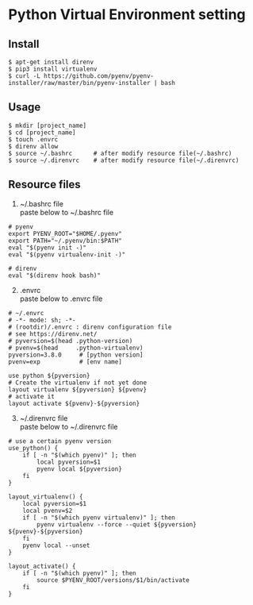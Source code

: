 
# Python Virtual Environment setting

## Install
```
$ apt-get install direnv
$ pip3 install virtualenv
$ curl -L https://github.com/pyenv/pyenv-installer/raw/master/bin/pyenv-installer | bash
```
## Usage
```
$ mkdir [project_name]
$ cd [project_name]
$ touch .envrc
$ direnv allow
$ source ~/.bashrc      # after modify resource file(~/.bashrc)
$ source ~/.direnvrc    # after modify resource file(~/.direnvrc)
```

## Resource files
1. ~/.bashrc file  
paste below to ~/.bashrc file
```
# pyenv 
export PYENV_ROOT="$HOME/.pyenv"
export PATH="~/.pyenv/bin:$PATH"
eval "$(pyenv init -)"
eval "$(pyenv virtualenv-init -)"

# direnv
eval "$(direnv hook bash)"  
```

2. .envrc  
paste below to .envrc file
```
# ~/.envrc
# -*- mode: sh; -*-
# (rootdir)/.envrc : direnv configuration file
# see https://direnv.net/
# pyversion=$(head .python-version)
# pvenv=$(head     .python-virtualenv)
pyversion=3.8.0     # [python version]
pvenv=exp           # [env name]

use python ${pyversion}
# Create the virtualenv if not yet done
layout virtualenv ${pyversion} ${pvenv}
# activate it
layout activate ${pvenv}-${pyversion}

```

3. ~/.direnvrc file  
paste below to ~/.direnvrc file
```
# use a certain pyenv version
use_python() {
    if [ -n "$(which pyenv)" ]; then
        local pyversion=$1
        pyenv local ${pyversion}
    fi
}

layout_virtualenv() {
    local pyversion=$1
    local pvenv=$2
    if [ -n "$(which pyenv virtualenv)" ]; then    
        pyenv virtualenv --force --quiet ${pyversion} ${pvenv}-${pyversion}
    fi    
    pyenv local --unset
}

layout_activate() {
    if [ -n "$(which pyenv)" ]; then
        source $PYENV_ROOT/versions/$1/bin/activate
    fi
}
```



